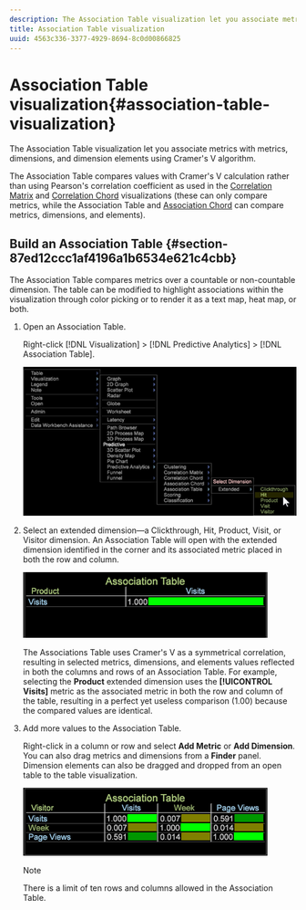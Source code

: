 ```yaml
---
description: The Association Table visualization let you associate metrics with metrics, dimensions, and dimension elements using Cramer's V algorithm.
title: Association Table visualization
uuid: 4563c336-3377-4929-8694-8c0d00866825
---
```


# Association Table visualization{#association-table-visualization}

The Association Table visualization let you associate metrics with metrics, dimensions, and dimension elements using Cramer's V algorithm.

The Association Table compares values with Cramer's V calculation rather than using Pearson's correlation coefficient as used in the [Correlation Matrix](https://docs.adobe.com/content/help/en/data-workbench/using/client/analysis-visualizations/correlation-analysis/c-correlation-analysis.html) and [Correlation Chord](https://docs.adobe.com/content/help/en/data-workbench/using/client/analysis-visualizations/c-chord-visualization.html) visualizations (these can only compare metrics, while the Association Table and [Association Chord](../../../home/c-get-started/c-analysis-vis/associations-chord.md#concept-51d0bda998474dd5946cc2a9b8393445) can compare metrics, dimensions, and elements).

## Build an Association Table {#section-87ed12ccc1af4196a1b6534e621c4cbb}

The Association Table compares metrics over a countable or non-countable dimension. The table can be modified to highlight associations within the visualization through color picking or to render it as a text map, heat map, or both.

1. Open an Association Table.

   Right-click [!DNL Visualization] > [!DNL Predictive Analytics] > [!DNL Association Table].

   ![](assets/association_table.png)

1. Select an extended dimension—a Clickthrough, Hit, Product, Visit, or Visitor dimension. An Association Table will open with the extended dimension identified in the corner and its associated metric placed in both the row and column.

   ![](assets/association_table1.png)

   The Associations Table uses Cramer's V as a symmetrical correlation, resulting in selected metrics, dimensions, and elements values reflected in both the columns and rows of an Association Table. For example, selecting the **Product** extended dimension uses the **[!UICONTROL Visits]** metric as the associated metric in both the row and column of the table, resulting in a perfect yet useless comparison (1.00) because the compared values are identical. 

1. Add more values to the Association Table.

   Right-click in a column or row and select **Add Metric** or **Add Dimension**. You can also drag metrics and dimensions from a **Finder** panel. Dimension elements can also be dragged and dropped from an open table to the table visualization.

   ![](assets/association_table2.png)

   >[!NOTE]
   >
   >There is a limit of ten rows and columns allowed in the Association Table.

